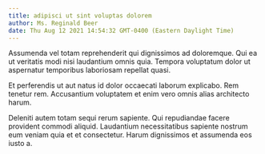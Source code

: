 ```yaml
---
title: adipisci ut sint voluptas dolorem
author: Ms. Reginald Beer
date: Thu Aug 12 2021 14:54:32 GMT-0400 (Eastern Daylight Time)
---
```

Assumenda vel totam reprehenderit qui dignissimos ad doloremque. Qui ea ut veritatis modi nisi laudantium omnis quia. Tempora voluptatum dolor ut aspernatur temporibus laboriosam repellat quasi.

 Et perferendis ut aut natus id dolor occaecati laborum explicabo. Rem tenetur rem. Accusantium voluptatem et enim vero omnis alias architecto harum.

 Deleniti autem totam sequi rerum sapiente. Qui repudiandae facere provident commodi aliquid. Laudantium necessitatibus sapiente nostrum eum veniam quia et et consectetur. Harum dignissimos et assumenda eos iusto a.